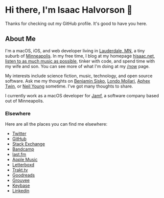 # Hi there, I'm Isaac Halvorson 👋

Thanks for checking out my GitHub profile. It's good to have you here.

## About Me

I'm a macOS, iOS, and web developer living in [Lauderdale, MN](https://en.wikipedia.org/wiki/Lauderdale%2C_Minnesota), a tiny suburb of [Minneapolis](https://en.wikipedia.org/wiki/Minneapolis). In my free time, I blog at my homepage [hisaac.net](https://hisaac.net), [listen to as much music as possible](https://www.last.fm/user/hisaac), tinker with code, and spend time with my wife and son. You can see more of what I'm doing at my [/now](https://hisaac.net/now.html) page.

My interests include science fiction, music, technology, and open source software. Ask me my thoughts on [Benjamin Sisko](http://memory-alpha.wikia.com/wiki/Benjamin_Sisko), [Londo Mollari](http://babylon5.wikia.com/wiki/Londo_Mollari), [Aphex Twin](https://song.link/album/s/6oRuinkJdTge4hpTuClEF8), or [Neil Young](https://song.link/album/s/3w5Hok05AFjCLy269xXM7e) sometime. I've got many thoughts to share.

I currently work as a macOS developer for [Jamf](https://www.jamf.com), a software company based out of Minneapolis.

### Elsewhere

Here are all the places you can find me elsewhere:

- [Twitter](http://twitter.com/hisaac)
- [GitHub](http://github.com/hisaac)
- [Stack Exchange](http://stackexchange.com/users/5023139/hisaac)
- [Bandcamp](https://bandcamp.com/hisaac)
- [last.fm](http://www.last.fm/user/hisaac)
- [Apple Music](https://music.apple.com/profile/hisaac)
- [Letterboxd](https://letterboxd.com/hisaac/)
- [Trakt.tv](https://trakt.tv/users/hisaac)
- [Goodreads](https://www.goodreads.com/user/show/32098770-isaac)
- [Grouvee](https://www.grouvee.com/user/hisaac/)
- [Keybase](https://keybase.io/hisaac)
- [Linkedin](https://www.linkedin.com/in/isaachalvorson)
